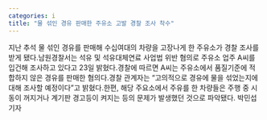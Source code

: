 ```yaml
---
categories: i
title: "물 섞인 경유 판매한 주유소 고발 경찰 조사 착수"
---
```

지난 추석 물 섞인 경유를 판매해 수십여대의 차량을 고장나게 한 주유소가 경찰 조사를 받게 됐다.남원경찰서는 석유 및 석유대체연료 사업법 위반 혐의로 주유소 업주 A씨를 입건해 조사하고 있다고 23일 밝혔다.경찰에 따르면 A씨는 주유소에서 품질기준에 적합하지 않은 경유를 판매한 혐의다.경찰 관계자는 “고의적으로 경유에 물을 섞었는지에 대해 조사할 예정이다”고 밝혔다.한편, 해당 주요소에서 주유를 한 차량들은 주행 중 시동이 꺼지거나 계기판 경고등이 켜지는 등의 문제가 발생했던 것으로 파악됐다. 박민섭 기자